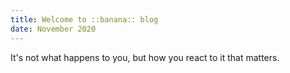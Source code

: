 ```yaml
---
title: Welcome to ::banana:: blog
date: November 2020
---
```



It's not what happens to you, but how you react to it that matters.

